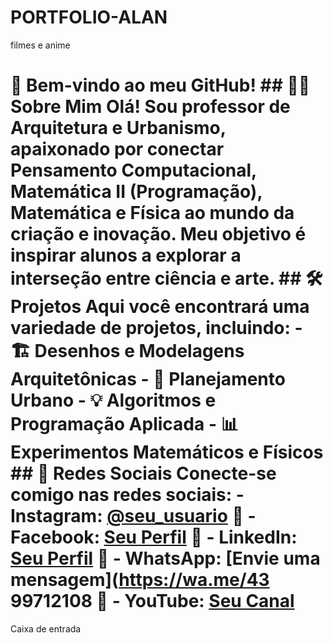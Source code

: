 # PORTFOLIO-ALAN
filmes e anime
# 🌟 Bem-vindo ao meu GitHub! ## 👨‍🏫 Sobre Mim Olá! Sou professor de **Arquitetura e Urbanismo**, apaixonado por conectar **Pensamento Computacional**, **Matemática II (Programação)**, **Matemática** e **Física** ao mundo da criação e inovação. Meu objetivo é inspirar alunos a explorar a interseção entre ciência e arte. ## 🛠️ Projetos Aqui você encontrará uma variedade de projetos, incluindo: - 🏗️ **Desenhos e Modelagens Arquitetônicas** - 🌳 **Planejamento Urbano** - 💡 **Algoritmos e Programação Aplicada** - 📊 **Experimentos Matemáticos e Físicos** ## 📱 Redes Sociais Conecte-se comigo nas redes sociais: - **Instagram**: [@seu_usuario](https://www.instagram.com/alanvictor266) 📸 - **Facebook**: [Seu Perfil](https://www.facebook.com/seu_perfil) 📘 - **LinkedIn**: [Seu Perfil](https://www.linkedin.com/in/seu_perfil) 💼 - **WhatsApp**: [Envie uma mensagem](https://wa.me/43 99712108 💬 - **YouTube**: [Seu Canal](https://ww.youtube.com/alanvic1421)
Caixa de entrada

